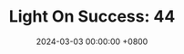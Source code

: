 ---
title: "Light On Success: 44"
date: 2024-03-03 00:00:00 +0800
categories: [Blogging]
tag: [Blogging]
image: https://pbs.twimg.com/media/GHCpxzvXgAASexa?format=jpg&name=large
---